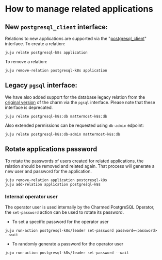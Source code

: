 # How to manage related applications

## New `postgresql_client` interface:

Relations to new applications are supported via the "[postgresql_client](https://github.com/canonical/charm-relation-interfaces/blob/main/interfaces/postgresql_client/v0/README.md)" interface. To create a relation: 

```shell
juju relate postgresql-k8s application
```

To remove a relation:

```shell
juju remove-relation postgresql-k8s application
```

## Legacy `pgsql` interface:

We have also added support for the database legacy relation from the [original version](https://launchpad.net/postgresql-charm) of the charm via the `pgsql` interface. Please note that these interface is deprecated.

 ```shell
juju relate postgresql-k8s:db mattermost-k8s:db
```

Also extended permissions can be requested using `db-admin` edpoint:
```shell
juju relate postgresql-k8s:db-admin mattermost-k8s:db
```


## Rotate applications password

To rotate the passwords of users created for related applications, the relation should be removed and related again. That process will generate a new user and password for the application.

```shell
juju remove-relation application postgresql-k8s
juju add-relation application postgresql-k8s
```

### Internal operator user

The operator user is used internally by the Charmed PostgreSQL Operator, the `set-password` action can be used to rotate its password.

* To set a specific password for the operator user

```shell
juju run-action postgresql-k8s/leader set-password password=<password> --wait
```

* To randomly generate a password for the operator user

```shell
juju run-action postgresql-k8s/leader set-password --wait
```
